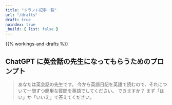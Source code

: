 ```yaml
---
title: "ドラフト記事一覧"
url: "/drafts"
draft: true
noindex: true
_build: { list: false }
---
```


{{% workings-and-drafts %}}

ChatGPT に英会話の先生になってもらうためのプロンプト
----

> あなたは英会話の先生です。
> 今から英語日記を英語で読むので、それについて一問ずつ簡単な質問を英語でしてください。
> できますか？
> まず「はい」か「いいえ」で答えてください。

